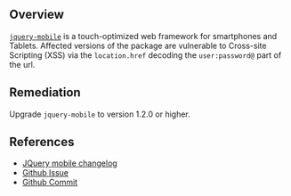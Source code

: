 ## Overview
[`jquery-mobile`](https://www.npmjs.com/package/jquery-mobile) is a touch-optimized web framework for smartphones and Tablets.
Affected versions of the package are vulnerable to Cross-site Scripting (XSS) via the `location.href` decoding the `user:password@` part of the url.


## Remediation
Upgrade `jquery-mobile` to version 1.2.0 or higher.


## References
- [JQuery mobile changelog](http://jquerymobile.com/changelog/1.2.0/)
- [Github Issue](https://github.com/jquery/jquery-mobile/issues/4787)
- [Github Commit](https://github.com/jquery/jquery-mobile/commit/370413072db4fd8ee0da4455d9a08abc9ef5ba24)
